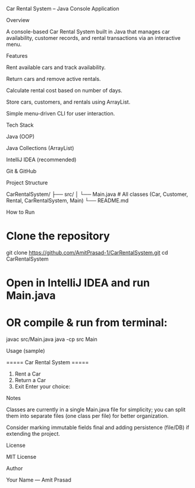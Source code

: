 Car Rental System – Java Console Application

Overview

A console-based Car Rental System built in Java that manages car availability, customer records, and rental transactions via an interactive menu.

Features

Rent available cars and track availability.

Return cars and remove active rentals.

Calculate rental cost based on number of days.

Store cars, customers, and rentals using ArrayList.

Simple menu-driven CLI for user interaction.


Tech Stack

Java (OOP)

Java Collections (ArrayList)

IntelliJ IDEA (recommended)

Git & GitHub


Project Structure

CarRentalSystem/
├── src/
│   └── Main.java              # All classes (Car, Customer, Rental, CarRentalSystem, Main)
└── README.md

How to Run

# Clone the repository
git clone https://github.com/AmitPrasad-1/CarRentalSystem.git
cd CarRentalSystem

# Open in IntelliJ IDEA and run Main.java
# OR compile & run from terminal:
javac src/Main.java
java -cp src Main

Usage (sample)

===== Car Rental System =====
1. Rent a Car
2. Return a Car
3. Exit
Enter your choice:

Notes

Classes are currently in a single Main.java file for simplicity; you can split them into separate files (one class per file) for better organization.

Consider marking immutable fields final and adding persistence (file/DB) if extending the project.


License

MIT License

Author

Your Name — Amit Prasad
